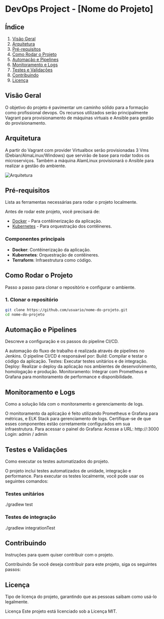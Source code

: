 # DevOps Project - [Nome do Projeto]

## Índice

1. [Visão Geral](#visão-geral)
2. [Arquitetura](#arquitetura)
3. [Pré-requisitos](#pré-requisitos)
4. [Como Rodar o Projeto](#como-rodar-o-projeto)
5. [Automação e Pipelines](#automação-e-pipelines)
6. [Monitoramento e Logs](#monitoramento-e-logs)
7. [Testes e Validações](#testes-e-validações)
8. [Contribuindo](#contribuindo)
9. [Licença](#licença)

## Visão Geral 
O objetivo do projeto é pavimentar um caminho sólido para a formação como profissional devops.
Os recursos utilizados serão principalmente Vagrant para provisionamento de máquinas virtuais e Ansible para gestão do provisionamento.

## Arquitetura 
A partir do Vagrant com provider Virtualbox serão provisionadas 3 Vms (Debian/AlmaLinux/Windows) que servirão de base para rodar todos os microserviços. Também a máquina AlamLinux provisionará o Ansible para realizar a gestão do ambiente. 

![Arquitetura](imagens/arquitetura.png)

## Pré-requisitos
Lista as ferramentas necessárias para rodar o projeto localmente.

Antes de rodar este projeto, você precisará de:
- [Docker](https://www.docker.com/) - Para contêinerização da aplicação.
- [Kubernetes](https://kubernetes.io/) - Para orquestração dos contêineres.

### Componentes principais

- **Docker**: Contêinerização da aplicação.
- **Kubernetes**: Orquestração de contêineres.
- **Terraform**: Infraestrutura como código.

## Como Rodar o Projeto
Passo a passo para clonar o repositório e configurar o ambiente.

### 1. Clonar o repositório
```bash
git clone https://github.com/usuario/nome-do-projeto.git
cd nome-do-projeto
```

## Automação e Pipelines
Descreve a configuração e os passos do pipeline CI/CD.

A automação do fluxo de trabalho é realizada através de pipelines no Jenkins. O pipeline CI/CD é responsável por:
Build: Compilar e testar o código da aplicação.
Testes: Executar testes unitários e de integração.
Deploy: Realizar o deploy da aplicação nos ambientes de desenvolvimento, homologação e produção.
Monitoramento: Integrar com Prometheus e Grafana para monitoramento de performance e disponibilidade.

## Monitoramento e Logs
Como a solução lida com o monitoramento e gerenciamento de logs.

O monitoramento da aplicação é feito utilizando Prometheus e Grafana para métricas, e ELK Stack para gerenciamento de logs. Certifique-se de que esses componentes estão corretamente configurados em sua infraestrutura.
Para acessar o painel do Grafana:
Acesse a URL: http://<IP-do-servidor>:3000
Login: admin / admin

## Testes e Validações
Como executar os testes automatizados do projeto.

O projeto inclui testes automatizados de unidade, integração e performance. Para executar os testes localmente, você pode usar os seguintes comandos:

### Testes unitários
./gradlew test

### Testes de integração
./gradlew integrationTest

## Contribuindo
Instruções para quem quiser contribuir com o projeto.

Contribuindo
Se você deseja contribuir para este projeto, siga os seguintes passos:

## Licença
Tipo de licença do projeto, garantindo que as pessoas saibam como usá-lo legalmente.

Licença
Este projeto está licenciado sob a Licença MIT.